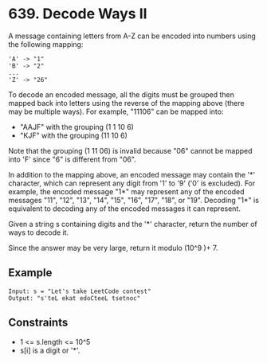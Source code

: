 # 639. Decode Ways II

A message containing letters from A-Z can be encoded into numbers using the following mapping:

```
'A' -> "1"
'B' -> "2"
...
'Z' -> "26"
```

To decode an encoded message, all the digits must be grouped then mapped back into letters using the reverse of the mapping above (there may be multiple ways). For example, "11106" can be mapped into:

- "AAJF" with the grouping (1 1 10 6)
- "KJF" with the grouping (11 10 6)

Note that the grouping (1 11 06) is invalid because "06" cannot be mapped into 'F' since "6" is different from "06".

In addition to the mapping above, an encoded message may contain the '\*' character, which can represent any digit from '1' to '9' ('0' is excluded). 
For example, the encoded message "1\*" may represent any of the encoded messages "11", "12", "13", "14", "15", "16", "17", "18", or "19". Decoding "1\*" is equivalent to decoding any of the encoded messages it can represent.

Given a string s containing digits and the '\*' character, return the number of ways to decode it.

Since the answer may be very large, return it modulo (10^9 )+ 7.

## Example

```
Input: s = "Let's take LeetCode contest"
Output: "s'teL ekat edoCteeL tsetnoc"

```

## Constraints

- 1 <= s.length <= 10^5
- s[i] is a digit or '\*'.